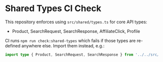 # Shared Types CI Check

This repository enforces using `src/shared/types.ts` for core API types:
- Product, SearchRequest, SearchResponse, AffiliateClick, Profile

CI runs `npm run check:shared-types` which fails if those types are re-defined
anywhere else. Import them instead, e.g.:

```ts
import type { Product, SearchRequest, SearchResponse } from '../../src/shared/types'
```
